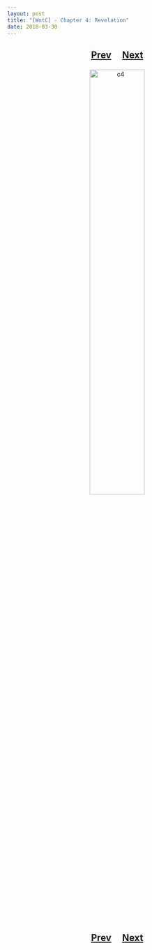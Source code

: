 ```yaml
---
layout: post
title: "[WotC] - Chapter 4: Revelation"
date: 2018-03-30
---
```


<h2>
  <p style="text-align:center;">
    <a href="/wingsofthechorus/blog/2018/03/23/chapter3">Prev</a>
    &nbsp;&nbsp;&nbsp;
    <a href="">Next</a>
  </p>
</h2>

<p style="text-align:center;">
  <img src="/wingsofthechorus/images/c4.png" width="50%" alt="c4"/>
</p>

<h2>
  <p style="text-align:center;">
    <a href="/wingsofthechorus/blog/2018/03/23/chapter3">Prev</a>
    &nbsp;&nbsp;&nbsp;
    <a href="">Next</a>
  </p>
</h2>
